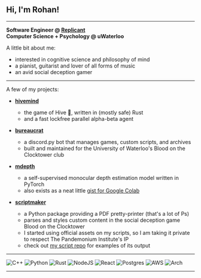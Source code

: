 ## Hi, I'm Rohan!

***

**Software Engineer @ [Replicant](https://replicant.com)**  
**Computer Science + Psychology @ uWaterloo**

A little bit about me:
- interested in cognitive science and philosophy of mind
- a pianist, guitarist and lover of all forms of music
- an avid social deception gamer

***

A few of my projects:

- **[hivemind](https://github.com/rsarvar1a/hivemind)**
  - the game of Hive 🐝, written in (mostly safe) Rust
  - and a fast lockfree parallel alpha-beta agent

- **[bureaucrat](https://github.com/rsarvar1a/bureaucrat)**
  - a discord.py bot that manages games, custom scripts, and archives
  - built and maintained for the University of Waterloo's Blood on the Clocktower club

- **[mdepth](https://github.com/rsarvar1a/mdepth)**
  - a self-supervised monocular depth estimation model written in PyTorch
  - also exists as a neat little [gist for Google Colab](https://gist.github.com/rsarvar1a/52b18e33987218663a0a325da3695559)

- **[scriptmaker](https://github.com/rsarvar1a/scriptmaker)**
  - a Python package providing a PDF pretty-printer (that's a lot of Ps)
  - parses and styles custom content in the social deception game Blood on the Clocktower
  - I started using official assets on my scripts, so I am taking it private to respect The Pandemonium Institute's IP
  - check out [my script repo](https://github.com/rsarvar1a/botcscripts) for examples of its output

***

![C++](https://img.shields.io/badge/c++-%2300599C.svg?style=for-the-badge&logo=c%2B%2B&logoColor=white)
![Python](https://img.shields.io/badge/python-3670A0?style=for-the-badge&logo=python&logoColor=ffdd54)
![Rust](https://img.shields.io/badge/rust-%23000000.svg?style=for-the-badge&logo=rust&logoColor=white)
![NodeJS](https://img.shields.io/badge/node.js-6DA55F?style=for-the-badge&logo=node.js&logoColor=white)
![React](https://img.shields.io/badge/react-%2320232a.svg?style=for-the-badge&logo=react&logoColor=%2361DAFB)
![Postgres](https://img.shields.io/badge/postgres-%23316192.svg?style=for-the-badge&logo=postgresql&logoColor=white)
![AWS](https://img.shields.io/badge/AWS-%23FF9900.svg?style=for-the-badge&logo=amazon-aws&logoColor=white)
![Arch](https://img.shields.io/badge/Arch%20Linux-1793D1?logo=arch-linux&logoColor=fff&style=for-the-badge)

***
